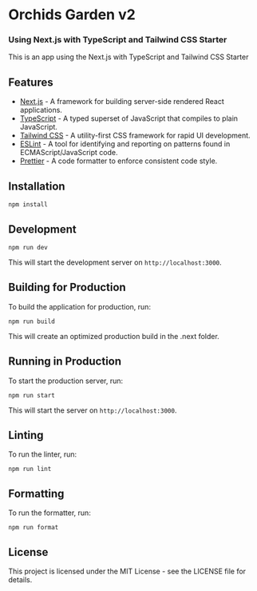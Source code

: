 # Orchids Garden v2

### Using Next.js with TypeScript and Tailwind CSS Starter

This is an app using the Next.js with TypeScript and Tailwind CSS Starter

## Features

- [Next.js](https://nextjs.org/) - A framework for building server-side rendered React applications.
- [TypeScript](https://www.typescriptlang.org/) - A typed superset of JavaScript that compiles to plain JavaScript.
- [Tailwind CSS](https://tailwindcss.com/) - A utility-first CSS framework for rapid UI development.
- [ESLint](https://eslint.org/) - A tool for identifying and reporting on patterns found in ECMAScript/JavaScript code.
- [Prettier](https://prettier.io/) - A code formatter to enforce consistent code style.

## Installation

```shell
npm install
```

## Development

```shell
npm run dev
```

This will start the development server on `http://localhost:3000`.

## Building for Production

To build the application for production, run:

```shell
npm run build
```

This will create an optimized production build in the .next folder.

## Running in Production

To start the production server, run:

```shell
npm run start
```

This will start the server on `http://localhost:3000`.

## Linting

To run the linter, run:

```shell
npm run lint
```

## Formatting

To run the formatter, run:

```shell
npm run format
```

## License

This project is licensed under the MIT License - see the LICENSE file for details.
